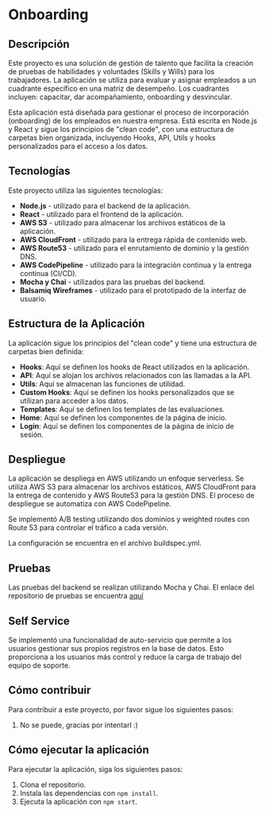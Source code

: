 # Onboarding



## Descripción

Este proyecto es una solución de gestión de talento que facilita la creación de pruebas de habilidades y voluntades (Skills y Wills) para los trabajadores. La aplicación se utiliza para evaluar y asignar empleados a un cuadrante específico en una matriz de desempeño. Los cuadrantes incluyen: capacitar, dar acompañamiento, onboarding y desvincular.

Esta aplicación está diseñada para gestionar el proceso de incorporación (onboarding) de los empleados en nuestra empresa. Está escrita en Node.js y React y sigue los principios de "clean code", con una estructura de carpetas bien organizada, incluyendo Hooks, API, Utils y hooks personalizados para el acceso a los datos.

## Tecnologías

Este proyecto utiliza las siguientes tecnologías:

- **Node.js** - utilizado para el backend de la aplicación.
- **React** - utilizado para el frontend de la aplicación.
- **AWS S3** - utilizado para almacenar los archivos estáticos de la aplicación.
- **AWS CloudFront** - utilizado para la entrega rápida de contenido web.
- **AWS Route53** - utilizado para el enrutamiento de dominio y la gestión DNS.
- **AWS CodePipeline** - utilizado para la integración continua y la entrega continua (CI/CD).
- **Mocha y Chai** - utilizados para las pruebas del backend.
- **Balsamiq Wireframes** - utilizado para el prototipado de la interfaz de usuario.

## Estructura de la Aplicación

La aplicación sigue los principios del "clean code" y tiene una estructura de carpetas bien definida:

- **Hooks**: Aquí se definen los hooks de React utilizados en la aplicación.
- **API**: Aquí se alojan los archivos relacionados con las llamadas a la API.
- **Utils**: Aquí se almacenan las funciones de utilidad.
- **Custom Hooks**: Aquí se definen los hooks personalizados que se utilizan para acceder a los datos.
- **Templates**: Aquí se definen los templates de las evaluaciones.
- **Home**: Aquí se definen los componentes de la página de inicio.
- **Login**: Aquí se definen los componentes de la página de inicio de sesión.

## Despliegue

La aplicación se despliega en AWS utilizando un enfoque serverless. Se utiliza AWS S3 para almacenar los archivos estáticos, AWS CloudFront para la entrega de contenido y AWS Route53 para la gestión DNS. El proceso de despliegue se automatiza con AWS CodePipeline.

Se implementó A/B testing utilizando dos dominios y weighted routes con Route 53 para controlar el tráfico a cada versión.

La configuración se encuentra en el archivo buildspec.yml.

## Pruebas

Las pruebas del backend se realizan utilizando Mocha y Chai. El enlace del repositorio de pruebas se encuentra [aquí](https://github.com/luisferliza/onboarding-backend)

## Self Service

Se implementó una funcionalidad de auto-servicio que permite a los usuarios gestionar sus propios registros en la base de datos. Esto proporciona a los usuarios más control y reduce la carga de trabajo del equipo de soporte.

## Cómo contribuir

Para contribuir a este proyecto, por favor sigue los siguientes pasos:

1. No se puede, gracias por intentarl :)

## Cómo ejecutar la aplicación

Para ejecutar la aplicación, siga los siguientes pasos:

1. Clona el repositorio.
2. Instala las dependencias con `npm install`.
3. Ejecuta la aplicación con `npm start`.


